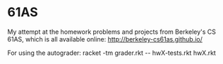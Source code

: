 # 61AS
My attempt at the homework problems and projects from Berkeley's CS 61AS, which is all available online: http://berkeley-cs61as.github.io/

For using the autograder: racket -tm grader.rkt -- hwX-tests.rkt hwX.rkt <Name of exercise>
